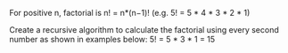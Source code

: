For positive n, factorial is n! = n*(n−1)!   (e.g. 5! = 5 * 4 * 3 * 2 * 1)
 
Create a recursive algorithm to calculate the factorial using every second number as shown in examples below:
5! = 5 * 3 * 1 = 15